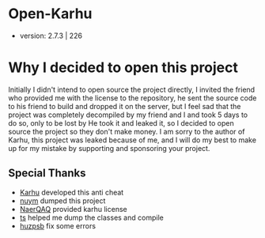 # Open-Karhu
- version: 2.7.3 | 226
# Why I decided to open this project
Initially I didn't intend to open source the project directly, I invited the friend who provided me with the license to the repository, he sent the source code to his friend to build and dropped it on the server, but I feel sad that the project was completely decompiled by my friend and I and took 5 days to do so, only to be lost by He took it and leaked it, so I decided to open source the project so they don't make money. I am sorry to the author of Karhu, this project was leaked because of me, and I will do my best to make up for my mistake by supporting and sponsoring your project.

## Special Thanks
- [Karhu](https://www.karhu.ac/) developed this anti cheat
- [nuym](https://github.com/nuym) dumped this project
- [NaerQAQ](https://github.com/NaerQAQ) provided karhu license
- [ts](https://github.com/uniformization) helped me dump the classes and compile
- [huzpsb](https://github.com/huzpsb) fix some errors
